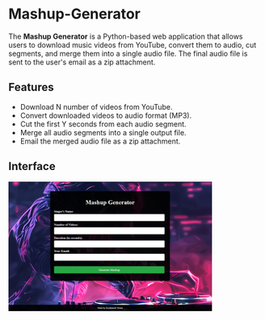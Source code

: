 # Mashup-Generator
The **Mashup Generator** is a Python-based web application that allows users to download music videos from YouTube, convert them to audio, cut segments, and merge them into a single audio file. The final audio file is sent to the user's email as a zip attachment.
## Features
- Download N number of videos  from YouTube.
- Convert downloaded videos to audio format (MP3).
- Cut the first Y seconds from each audio segment.
- Merge all audio segments into a single output file.
- Email the merged audio file as a zip attachment.

## Interface
<img src="static/interface2.png" alt="Interface" width="80%" height="80%">
